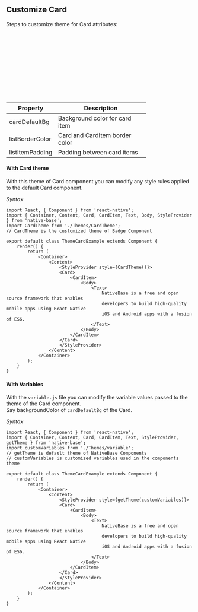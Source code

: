 ## Customize Card

Steps to customize theme for Card attributes:
<br />


<table>
  <thead>
    <tr style="border-style: hidden">
      <th style="border-style: hidden"><div style="background: url(../docs/assets/iphone.png) no-repeat; padding: 63px 20px 100px 18px; width: 292px"><img src="{{('../docs/assets/ios/guide/theme-card.png')}}" alt="" /></div></th>
    </tr>
  </thead>
</table>

<table class = "table table-hover" style="width: 75%; ">
        <thead>
            <tr>
                <th>Property</th>
                <th>Description</th>
            </tr>
        </thead>
        <tbody>
            <tr>
                <td>cardDefaultBg</td>
                <td>Background color for card item</td>
            </tr>
            <tr>
                <td>listBorderColor</td>
                <td>Card and CardItem border color</td>
            </tr>
            <tr>
                <td>listItemPadding</td>
                <td>Padding between card items</td>
            </tr>
        </tbody>
    </table>

#### With Card theme

With this theme of Card component you can modify any style rules applied to the default Card component.

*Syntax*

<pre class="line-numbers"><code class="language-jsx">import React, { Component } from 'react-native';
import { Container, Content, Card, CardItem, Text, Body, StyleProvider } from 'native-base';
import CardTheme from './Themes/CardTheme';
​// CardTheme is the customized theme of Badge Component
​
export default class ThemeCardExample extends Component {
    render() {
        return (
            &lt;Container>
                &lt;Content>
                    &lt;StyleProvider style={CardTheme()}>
                    &lt;Card>
                        &lt;CardItem>
                            &lt;Body>
                                &lt;Text>
                                    NativeBase is a free and open source framework that enables
                                    developers to build high-quality mobile apps using React Native
                                    iOS and Android apps with a fusion of ES6.
                                &lt;/Text>
                            &lt;/Body>
                        &lt;/CardItem>
                    &lt;/Card>
                    &lt;/StyleProvider>
                &lt;/Content>
            &lt;/Container>
        );
    }
}</code></pre>


#### With Variables

With the <code>variable.js</code> file you can modify the variable values passed to the theme of the Card component.<br />
Say backgroundColor of <code>cardDefaultBg</code> of the Card.

*Syntax*

<pre class="line-numbers"><code class="language-jsx">import React, { Component } from 'react-native';
import { Container, Content, Card, CardItem, Text, StyleProvider, getTheme } from 'native-base';
import customVariables from './Themes/variable';
​// getTheme is default theme of NativeBase Components
// customVariables is customized variables used in the components theme
​
export default class ThemeCardExample extends Component {
    render() {
        return (
            &lt;Container>
                &lt;Content>
                    &lt;StyleProvider style={getTheme(customVariables)}>
                    &lt;Card>
                        &lt;CardItem>
                            &lt;Body>
                                &lt;Text>
                                    NativeBase is a free and open source framework that enables
                                    developers to build high-quality mobile apps using React Native
                                    iOS and Android apps with a fusion of ES6.
                                &lt;/Text>
                            &lt;/Body>
                        &lt;/CardItem>
                    &lt;/Card>
                    &lt;/StyleProvider>
                &lt;/Content>
            &lt;/Container>
        );
    }
}</code></pre>
